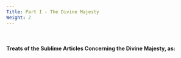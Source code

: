 ```yaml
---
Title: Part I - The Divine Majesty
Weight: 2
---
```


&nbsp;
#### Treats of the Sublime Articles Concerning the Divine Majesty, as:
&nbsp;
